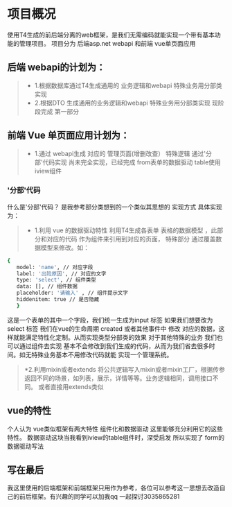 # 项目概况
使用T4生成的前后端分离的web框架，是我们无需编码就能实现一个带有基本功能的管理项目。
项目分为 后端asp.net webapi 和前端 vue单页面应用
## 后端 webapi的计划为：
  > * 1.根据数据库通过T4生成通用的 业务逻辑和webapi 特殊业务用分部类实现
  > * 2.根据DTO 生成通用的业务逻辑和webapi 特殊业务用分部类实现
  现阶段完成 第一部分
## 前端 Vue 单页面应用计划为：
   > * 1.通过 webapi生成 对应的 管理页面(增删改查） 特殊逻辑 通过'分部'代码实现
尚未完全实现，已经完成 from表单的数据驱动 table使用iview组件
   ### '分部'代码
   什么是'分部'代码？ 是我参考部分类想到的一个类似其思想的 实现方式
   具体实现为：
   > * 1.利用 vue 的数据驱动特性 利用T4生成各表单 表格的数据模型 ，此部分和对应的代码 作为组件来引用到对应的页面，
   特殊部分 通过覆盖数据模型来修改。如：
   ``` bash
   {
      model: 'name', // 对应字段
      label: '出险原因', // 对应的文字
      type: 'select', // 组件类型
      data: [], // 组件数据
      placeholder: '请输入' , // 组件提示文字
      hiddenitem: true // 是否隐藏
      }
 ```   
这是一个表单的其中一个字段，我们统一生成为input 标签 如果我们想要改为 select 标签 我们在vue的生命周期 created 或者其他事件中
修改 对应的数据，这样就能满足特性化定制。从而实现类型分部类的效果
对于其他特殊的业务 我们也可以通过组件去实现 基本不会修改到我们生成的代码，从而为我们省去很多时间。如无特殊业务基本不用修改代码就能
实现一个管理系统。
> *2.利用mixin或者extends 将公共逻辑写入mixin或者mixin工厂，根据传参返回不同的场景，如列表，展示，详情等等。业务逻辑相同，调用接口不同。 
或者直接用extends类似
## vue的特性
个人认为 vue类似框架有两大特性 组件化和数据驱动 这里能够充分利用它的这些特性。
数据驱动这块当我看到iview的table组件时，深受启发 所以实现了 form的数据驱动写法
## 写在最后
我这里使用的后端框架和前端框架只用作为参考，各位可以参考这一思想去改造自己的前后框架。有兴趣的同学可以加我qq 一起探讨3035865281 
